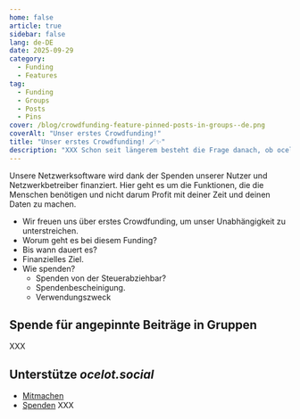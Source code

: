 ```yaml
---
home: false
article: true
sidebar: false
lang: de-DE
date: 2025-09-29
category:
  - Funding
  - Features
tag:
  - Funding
  - Groups
  - Posts
  - Pins
cover: /blog/crowdfunding-feature-pinned-posts-in-groups--de.png
coverAlt: "Unser erstes Crowdfunding!"
title: "Unser erstes Crowdfunding! 🪄✨"
description: "XXX Schon seit längerem besteht die Frage danach, ob ocelot.social mit anderen Apps über einen gemeinsamen Login verbunden werden kann."
---
```


Unsere Netzwerksoftware wird dank der Spenden unserer Nutzer und Netzwerkbetreiber finanziert.
Hier geht es um die Funktionen, die die Menschen benötigen und nicht darum Profit mit deiner Zeit und deinen Daten zu machen.

- Wir freuen uns über erstes Crowdfunding, um unser Unabhängigkeit zu unterstreichen.
- Worum geht es bei diesem Funding?
- Bis wann dauert es?
- Finanzielles Ziel.
- Wie spenden?
  - Spenden von der Steuerabziehbar?
  - Spendenbescheinigung.
  - Verwendungszweck

## Spende für angepinnte Beiträge in Gruppen

XXX

## Unterstütze *ocelot.social*

- [Mitmachen](/de/contribute/)
- [Spenden](/de/donate/) XXX
